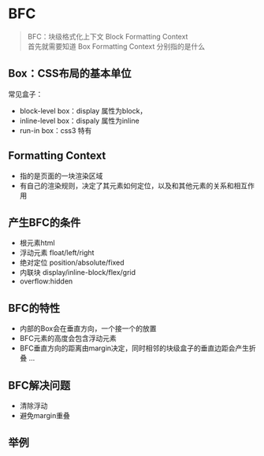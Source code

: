 #  BFC
> BFC：块级格式化上下文 Block Formatting Context<br/>
> 首先就需要知道 Box Formatting Context 分别指的是什么


## Box：CSS布局的基本单位
常见盒子：<br/>
* block-level box：display 属性为block，
* inline-level box：dispaly 属性为inline
* run-in box：css3 特有
  

## Formatting Context
* 指的是页面的一块渲染区域
* 有自己的渲染规则，决定了其元素如何定位，以及和其他元素的关系和相互作用

## 产生BFC的条件
* 根元素html
* 浮动元素 float/left/right
* 绝对定位 position/absolute/fixed
* 内联块 display/inline-block/flex/grid
* overflow:hidden

## BFC的特性
* 内部的Box会在垂直方向，一个接一个的放置
* BFC元素的高度会包含浮动元素
* BFC垂直方向的距离由margin决定，同时相邻的块级盒子的垂直边距会产生折叠
...


## BFC解决问题
* 清除浮动
* 避免margin重叠

## 举例

